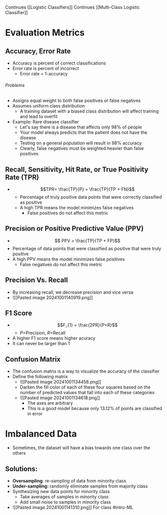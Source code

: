 Continues [[Logistic Classifiers]]
Continues [[Multi-Class Logistic Classifier]]
# Evaluation Metrics
## Accuracy, Error Rate
- Accuracy is percent of correct classifications
- Error rate is percent of incorrect
	- Error rate = 1-accuracy
###### Problems
- Assigns equal weight to both false positives or false negatives
- Assumes uniform class distribution
	- A training dataset with a biased class distribution will affect training and lead to overfit
- Example: Rare disease classifier
	- Let's say there is a disease that affects only 98% of people
	- Your model always predicts that the patient does not have the disease
	- Testing on a general population will result in 98% accuracy
	- Clearly, false negatives must be weighted heavier than false positives
## Recall, Sensitivity, Hit Rate, or True Positivity Rate (TPR)
- $$TPR= \frac{TP}{P} = \frac{TP}{TP + FN}$$
	- Percentage of truly positive data points that were correctly classified as positive
	- A high TPR means the model minimizes false negatives
		- False positives do not affect this metric
## Precision or Positive Predictive Value (PPV)
- $$ PPV = \frac{TP}{TP + FP}$$
- Percentage of data points that were classified as positive that were truly positive
- A high PPV means the model minimizes false positives
	- False negatives do not affect this metric
## Precision Vs. Recall
- By increasing recall, we decrease precision and vice versa
- ![[Pasted image 20241001140919.png]]
## F1 Score
- $$F_{1} = \frac{2PR}{P+R}$$
	- $P=$Precision, $R=$Recall
- A higher F1 score means higher acuracy
- It can never be larger than 1
## Confusion Matrix
- The confusion matrix is a way to visualize the accuracy of the classifier
- Define the following matrix
	- ![[Pasted image 20241001134458.png]]
	- Darken the fill color of each of these four squares based on the number of predicted values that fall into each of these categories
	- ![[Pasted image 20241001134618.png]]
		- The axes are arbitrary
		- This is a good model because only 13.12% of points are classified in error
# Imbalanced Data
- Sometimes, the dataset will have a bias towards one class over the others
## Solutions:
- **Oversampling**: re-sampling of data from minority class
- **Under-sampling:** randomly eliminate samples from majority class
- Synthesizing new data points for minority class
	- Take averages of samples in minority class
	- Add small noise to samples in minority class
- ![[Pasted image 20241001141310.png]]
For class #intro-ML